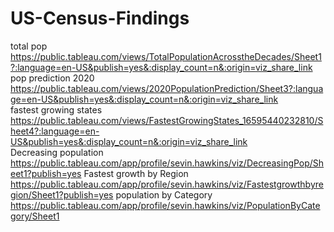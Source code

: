 # US-Census-Findings
total pop https://public.tableau.com/views/TotalPopulationAcrosstheDecades/Sheet1?:language=en-US&publish=yes&:display_count=n&:origin=viz_share_link <br>
pop prediction 2020 https://public.tableau.com/views/2020PopulationPrediction/Sheet3?:language=en-US&publish=yes&:display_count=n&:origin=viz_share_link <br>
fastest growing states https://public.tableau.com/views/FastestGrowingStates_16595440232810/Sheet4?:language=en-US&publish=yes&:display_count=n&:origin=viz_share_link <br>
Decreasing population https://public.tableau.com/app/profile/sevin.hawkins/viz/DecreasingPop/Sheet1?publish=yes
Fastest growth by Region https://public.tableau.com/app/profile/sevin.hawkins/viz/Fastestgrowthbyregion/Sheet1?publish=yes
population by Category https://public.tableau.com/app/profile/sevin.hawkins/viz/PopulationByCategory/Sheet1